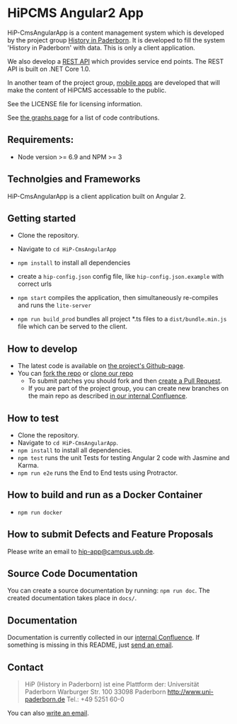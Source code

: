 HiPCMS Angular2 App
===================

HiP-CmsAngularApp is a content management system which is developed by the project group [History in 
Paderborn](http://is.uni-paderborn.de/fachgebiete/fg-engels/lehre/ss15/hip-app/pg-hip-app.html).
It is developed to fill the system 'History in Paderborn' with data. This is only a client application.

We also develop a [REST API](https://github.com/HiP-App/HiP-CmsWebApi) which provides service end points. The REST API is built on .NET Core 1.0.

In another team of the project group, [mobile apps](https://github.com/HiP-App/HiP-Mobile) are developed that will 
make the content of HiPCMS accessable to the public.

See the LICENSE file for licensing information.

See [the graphs page](https://github.com/HiP-App/HiP-CmsAngularApp/graphs/contributors) 
for a list of code contributions.

## Requirements:

 * Node version >= 6.9 and NPM >= 3
 

## Technolgies and Frameworks

HiP-CmsAngularApp is a client application built on Angular 2.


## Getting started

 * Clone the repository.
 * Navigate to `cd HiP-CmsAngularApp`
 * `npm install` to install all dependencies
 * create a `hip-config.json` config file, like `hip-config.json.example` with correct urls
 * `npm start` compiles the application, then simultaneously re-compiles and runs the `lite-server`
 
 * `npm run build_prod` bundles all project *.ts files to a `dist/bundle.min.js` file which can be served to the client.


## How to develop

 * The latest code is available on [the project's Github-page](https://github.com/HiP-App/HiP-CmsAngularApp/).
 * You can [fork the repo](https://help.github.com/articles/fork-a-repo/) or [clone our repo](https://help.github.com/articles/cloning-a-repository/)
   * To submit patches you should fork and then [create a Pull Request](https://help.github.com/articles/using-pull-requests/).
   * If you are part of the project group, you can create new branches on the main repo as described [in our internal
     Confluence](https://atlassian-hip.cs.uni-paderborn.de/confluence/display/DCS/Conventions+for+git).


## How to test

 * Clone the repository.
 * Navigate to `cd HiP-CmsAngularApp`.
 * `npm install` to install all dependencies.
 * `npm test` runs the unit Tests for testing Angular 2 code with Jasmine and Karma.
 * `npm run e2e` runs the End to End tests using Protractor.

## How to build and run as a Docker Container

 * `npm run docker` 

## How to submit Defects and Feature Proposals

Please write an email to [hip-app@campus.upb.de](mailto:hip-app@campus.upb.de).

## Source Code Documentation

You can create a source documentation by running: `npm run doc`. 
The created documentation takes place in `docs/`. 

## Documentation

Documentation is currently collected in our [internal Confluence](https://atlassian-hip.cs.uni-paderborn.de/confluence/dashboard.action). If something is missing in 
this README, just [send an email](mailto:hip-app@campus.upb.de).


## Contact

> HiP (History in Paderborn) ist eine Plattform der:
> Universität Paderborn
> Warburger Str. 100
> 33098 Paderborn
> http://www.uni-paderborn.de
> Tel.: +49 5251 60-0

You can also [write an email](mailto:hip-app@campus.upb.de).
